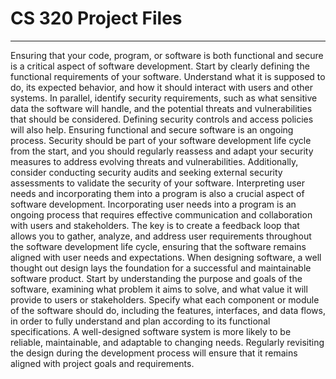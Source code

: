# CS 320 Project Files
---
Ensuring that your code, program, or software is both functional and secure is a critical aspect of software development. Start by clearly defining the functional requirements of your software. Understand what it is supposed to do, its expected behavior, and how it should interact with users and other systems. In parallel, identify security requirements, such as what sensitive data the software will handle, and the potential threats and vulnerabilities that should be considered. Defining security controls and access policies will also help. Ensuring functional and secure software is an ongoing process. Security should be part of your software development life cycle from the start, and you should regularly reassess and adapt your security measures to address evolving threats and vulnerabilities. Additionally, consider conducting security audits and seeking external security assessments to validate the security of your software.
Interpreting user needs and incorporating them into a program is also a crucial aspect of software development. Incorporating user needs into a program is an ongoing process that requires effective communication and collaboration with users and stakeholders. The key is to create a feedback loop that allows you to gather, analyze, and address user requirements throughout the software development life cycle, ensuring that the software remains aligned with user needs and expectations.
When designing software, a well thought out design lays the foundation for a successful and maintainable software product. Start by understanding the purpose and goals of the software, examining what problem it aims to solve, and what value it will provide to users or stakeholders. Specify what each component or module of the software should do, including the features, interfaces, and data flows, in order to fully understand and plan according to its functional specifications. A well-designed software system is more likely to be reliable, maintainable, and adaptable to changing needs. Regularly revisiting the design during the development process will ensure that it remains aligned with project goals and requirements. 
